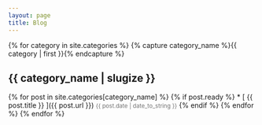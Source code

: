 ```yaml
---
layout: page
title: Blog
---
```


{% for category in site.categories %}
  {% capture category_name %}{{ category | first }}{% endcapture %}
  <h2> {{ category_name | slugize }} </h2>
  {% for post in site.categories[category_name] %}
  {% if post.ready %}
  * [ {{ post.title }} ]({{ post.url }}) <font style="opacity:.6"> <small><time datetime="{{ post.date | date_to_xmlschema }}">{{ post.date | date_to_string }}</time></small></font>
  {% endif %}
  {% endfor %}
{% endfor %}
